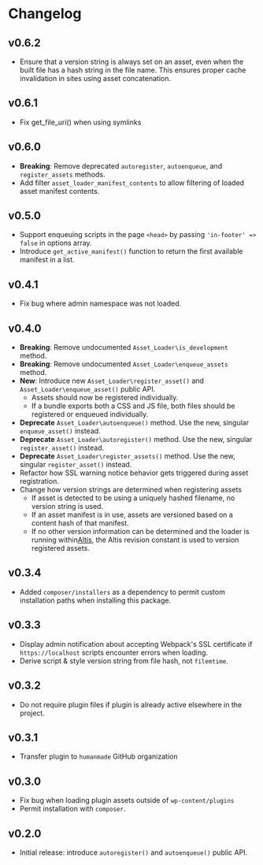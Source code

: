 # Changelog

## v0.6.2

- Ensure that a version string is always set on an asset, even when the built file has a hash string in the file name. This ensures proper cache invalidation in sites using asset concatenation.

## v0.6.1

- Fix get_file_uri() when using symlinks

## v0.6.0

- **Breaking**: Remove deprecated `autoregister`, `autoenqueue`, and `register_assets` methods.
- Add filter `asset_loader_manifest_contents` to allow filtering of loaded asset manifest contents.

## v0.5.0

- Support enqueuing scripts in the page `<head>` by passing `'in-footer' => false` in options array.
- Introduce `get_active_manifest()` function to return the first available manifest in a list.

## v0.4.1

- Fix bug where admin namespace was not loaded.

## v0.4.0

- **Breaking**: Remove undocumented `Asset_Loader\is_development` method.
- **Breaking**: Remove undocumented `Asset_Loader\enqueue_assets` method.
- **New**: Introduce new `Asset_Loader\register_asset()` and `Asset_Loader\enqueue_asset()` public API.
  - Assets should now be registered individually.
  - If a bundle exports both a CSS and JS file, both files should be registered or enqueued individually.
- **Deprecate** `Asset_Loader\autoenqueue()` method. Use the new, singular `enqueue_asset()` instead.
- **Deprecate** `Asset_Loader\autoregister()` method. Use the new, singular `register_asset()` instead.
- **Deprecate** `Asset_Loader\register_assets()` method. Use the new, singular `register_asset()` instead.
- Refactor how SSL warning notice behavior gets triggered during asset registration.
- Change how version strings are determined when registering assets
  - If asset is detected to be using a uniquely hashed filename, no version string is used.
  - If an asset manifest is in use, assets are versioned based on a content hash of that manifest.
  - If no other version information can be determined and the loader is running within[Altis](https://altis-dxp.com), the Altis revision constant is used to version registered assets.

## v0.3.4

- Added `composer/installers` as a dependency to permit custom installation paths when installing this package.

## v0.3.3

- Display admin notification about accepting Webpack's SSL certificate if `https://localhost` scripts encounter errors when loading.
- Derive script & style version string from file hash, not `filemtime`.

## v0.3.2

- Do not require plugin files if plugin is already active elsewhere in the project.

## v0.3.1

- Transfer plugin to `humanmade` GitHub organization

## v0.3.0

- Fix bug when loading plugin assets outside of `wp-content/plugins`
- Permit installation with `composer`.

## v0.2.0

- Initial release: introduce `autoregister()` and `autoenqueue()` public API.
